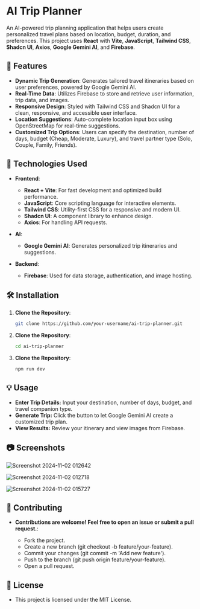 # AI Trip Planner

An AI-powered trip planning application that helps users create personalized travel plans based on location, budget, duration, and preferences. This project uses **React** with **Vite**, **JavaScript**, **Tailwind CSS**, **Shadcn UI**, **Axios**, **Google Gemini AI**, and **Firebase**.

## 📌 Features

- **Dynamic Trip Generation**: Generates tailored travel itineraries based on user preferences, powered by Google Gemini AI.
- **Real-Time Data**: Utilizes Firebase to store and retrieve user information, trip data, and images.
- **Responsive Design**: Styled with Tailwind CSS and Shadcn UI for a clean, responsive, and accessible user interface.
- **Location Suggestions**: Auto-complete location input box using OpenStreetMap for real-time suggestions.
- **Customized Trip Options**: Users can specify the destination, number of days, budget (Cheap, Moderate, Luxury), and travel partner type (Solo, Couple, Family, Friends).

## 🚀 Technologies Used

- **Frontend**:
  - **React + Vite**: For fast development and optimized build performance.
  - **JavaScript**: Core scripting language for interactive elements.
  - **Tailwind CSS**: Utility-first CSS for a responsive and modern UI.
  - **Shadcn UI**: A component library to enhance design.
  - **Axios**: For handling API requests.
  
- **AI**:
  - **Google Gemini AI**: Generates personalized trip itineraries and suggestions.

- **Backend**:
  - **Firebase**: Used for data storage, authentication, and image hosting.

## 🛠️ Installation

1. **Clone the Repository**:
   ```bash
   git clone https://github.com/your-username/ai-trip-planner.git
   
2. **Clone the Repository**:
   ```bash  
   cd ai-trip-planner

3. **Clone the Repository**:
   ```bash  
   npm run dev

## 💡 Usage

- **Enter Trip Details:** Input your destination, number of days, budget, and travel companion type.
- **Generate Trip:** Click the button to let Google Gemini AI create a customized trip plan.
- **View Results:** Review your itinerary and view images from Firebase.
 
 
## 📷 Screenshots 

![Screenshot 2024-11-02 012642](https://github.com/user-attachments/assets/5b2ba6a6-31f8-4383-8a31-24c9082b852a) 

![Screenshot 2024-11-02 012718](https://github.com/user-attachments/assets/78ee3efd-0cb5-4a12-8514-841a5304b90c)

![Screenshot 2024-11-02 015727](https://github.com/user-attachments/assets/dd7d4f79-1658-4cd0-962b-1ededcdfa01f)

## 🔧 Contributing


- **Contributions are welcome! Feel free to open an issue or submit a pull request.**:
  
  - Fork the project.
  - Create a new branch (git checkout -b feature/your-feature).
  - Commit your changes (git commit -m 'Add new feature').
  - Push to the branch (git push origin feature/your-feature).
  - Open a pull request.

## 📜 License
- This project is licensed under the MIT License.
